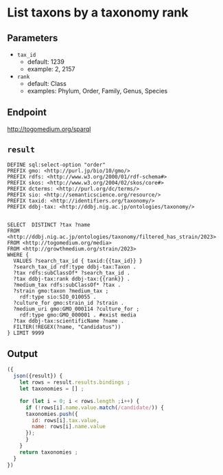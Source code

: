 # List taxons by a taxonomy rank



## Parameters

* `tax_id`
  * default: 1239
  * example: 2, 2157
* `rank`
  * default: Class
  * examples: Phylum, Order, Family, Genus, Species

## Endpoint

http://togomedium.org/sparql

## `result`

```sparql
DEFINE sql:select-option "order"
PREFIX gmo: <http://purl.jp/bio/10/gmo/>
PREFIX rdfs: <http://www.w3.org/2000/01/rdf-schema#>
PREFIX skos: <http://www.w3.org/2004/02/skos/core#>
PREFIX dcterms: <http://purl.org/dc/terms/>
PREFIX sio: <http://semanticscience.org/resource/>
PREFIX taxid: <http://identifiers.org/taxonomy/>
PREFIX ddbj-tax: <http://ddbj.nig.ac.jp/ontologies/taxonomy/>


SELECT  DISTINCT ?tax ?name
FROM <http://ddbj.nig.ac.jp/ontologies/taxonomy/filtered_has_strain/2023>
FROM <http://togomedium.org/media>
FROM <http://growthmedium.org/strain/2023>
WHERE {
  VALUES ?search_tax_id { taxid:{{tax_id}} }
  ?search_tax_id rdf:type ddbj-tax:Taxon .
  ?tax rdfs:subClassOf* ?search_tax_id .
  ?tax ddbj-tax:rank ddbj-tax:{{rank}} .
  ?medium_tax rdfs:subClassOf* ?tax .
  ?strain gmo:taxon ?medium_tax ;
    rdf:type sio:SIO_010055 .
  ?culture_for gmo:strain_id ?strain .
  ?medium_uri gmo:GMO_000114 ?culture_for ;
    rdf:type gmo:GMO_000001 . #exist media
  ?tax ddbj-tax:scientificName ?name .
  FILTER(!REGEX(?name, "Candidatus"))
} LIMIT 9999
```

## Output

```javascript
({
  json({result}) {
    let rows = result.results.bindings ;
    let taxonomies = [] ;

    for (let i = 0; i < rows.length ;i++) {
      if (!rows[i].name.value.match(/candidate/)) {
      taxonomies.push({
        id: rows[i].tax.value,
        name: rows[i].name.value
      });
      }
    }
    return taxonomies ;
  }
})
```


